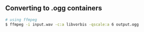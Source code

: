 ## Converting to .ogg containers

```bash
# using ffmpeg
$ ffmpeg -i input.wav -c:a libvorbis -qscale:a 6 output.ogg